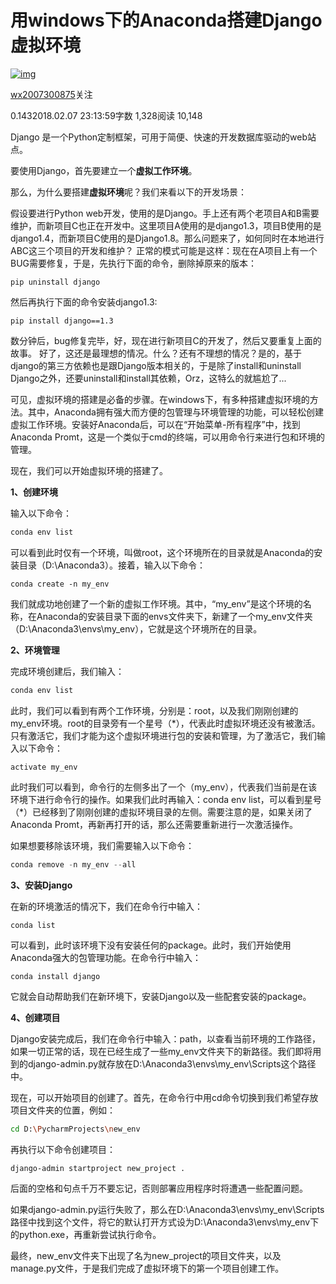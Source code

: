 # 用windows下的Anaconda搭建Django虚拟环境

[![img](http://cdn2.jianshu.io/assets/default_avatar/3-9a2bcc21a5d89e21dafc73b39dc5f582.jpg)](https://www.jianshu.com/u/80644c56d548)

[wx2007300875](https://www.jianshu.com/u/80644c56d548)关注

0.1432018.02.07 23:13:59字数 1,328阅读 10,148

Django 是一个Python定制框架，可用于简便、快速的开发数据库驱动的web站点。

要使用Django，首先要建立一个**虚拟工作环境**。

那么，为什么要搭建**虚拟环境**呢？我们来看以下的开发场景：

假设要进行Python web开发，使用的是Django。手上还有两个老项目A和B需要维护，而新项目C也正在开发中。这里项目A使用的是django1.3，项目B使用的是django1.4，而新项目C使用的是Django1.8。那么问题来了，如何同时在本地进行ABC这三个项目的开发和维护？
正常的模式可能是这样：现在在A项目上有一个BUG需要修复，于是，先执行下面的命令，删除掉原来的版本：

```undefined
pip uninstall django
```

然后再执行下面的命令安装django1.3:

```undefined
pip install django==1.3
```

数分钟后，bug修复完毕，好，现在进行新项目C的开发了，然后又要重复上面的故事。
好了，这还是最理想的情况。什么？还有不理想的情况？是的，基于django的第三方依赖也是跟Django版本相关的，于是除了install和uninstall Django之外，还要uninstall和install其依赖，Orz，这特么的就尴尬了...

可见，虚拟环境的搭建是必备的步骤。在windows下，有多种搭建虚拟环境的方法。其中，Anaconda拥有强大而方便的包管理与环境管理的功能，可以轻松创建虚拟工作环境。安装好Anaconda后，可以在“开始菜单-所有程序”中，找到Anaconda Promt，这是一个类似于cmd的终端，可以用命令行来进行包和环境的管理。

现在，我们可以开始虚拟环境的搭建了。

**1、创建环境**

输入以下命令：

```cpp
conda env list
```

可以看到此时仅有一个环境，叫做root，这个环境所在的目录就是Anaconda的安装目录（D:\Anaconda3）。接着，输入以下命令：

```undefined
conda create -n my_env
```

我们就成功地创建了一个新的虚拟工作环境。其中，“my_env”是这个环境的名称，在Anaconda的安装目录下面的envs文件夹下，新建了一个my_env文件夹（D:\Anaconda3\envs\my_env），它就是这个环境所在的目录。

**2、环境管理**

完成环境创建后，我们输入：

```cpp
conda env list
```

此时，我们可以看到有两个工作环境，分别是：root，以及我们刚刚创建的my_env环境。root的目录旁有一个星号（*），代表此时虚拟环境还没有被激活。只有激活它，我们才能为这个虚拟环境进行包的安装和管理，为了激活它，我们输入以下命令：

```undefined
activate my_env
```

此时我们可以看到，命令行的左侧多出了一个（my_env），代表我们当前是在该环境下进行命令行的操作。如果我们此时再输入：conda env list，可以看到星号（*）已经移到了刚刚创建的虚拟环境目录的左侧。需要注意的是，如果关闭了Anaconda Promt，再新再打开的话，那么还需要重新进行一次激活操作。

如果想要移除该环境，我们需要输入以下命令：

```csharp
conda remove -n my_env --all
```

**3、安装Django**

在新的环境激活的情况下，我们在命令行中输入：

```cpp
conda list
```

可以看到，此时该环境下没有安装任何的package。此时，我们开始使用Anaconda强大的包管理功能。在命令行中输入：

```undefined
conda install django
```

它就会自动帮助我们在新环境下，安装Django以及一些配套安装的package。

**4、创建项目**

Django安装完成后，我们在命令行中输入：path，以查看当前环境的工作路径，如果一切正常的话，现在已经生成了一些my_env文件夹下的新路径。我们即将用到的django-admin.py就存放在D:\Anaconda3\envs\my_env\Scripts这个路径中。

现在，可以开始项目的创建了。首先，在命令行中用cd命令切换到我们希望存放项目文件夹的位置，例如：

```bash
cd D:\PycharmProjects\new_env
```

再执行以下命令创建项目：

```undefined
django-admin startproject new_project .
```

后面的空格和句点千万不要忘记，否则部署应用程序时将遭遇一些配置问题。

如果django-admin.py运行失败了，那么在D:\Anaconda3\envs\my_env\Scripts路径中找到这个文件，将它的默认打开方式设为D:\Anaconda3\envs\my_env下的python.exe，再重新尝试执行命令。

最终，new_env文件夹下出现了名为new_project的项目文件夹，以及manage.py文件，于是我们完成了虚拟环境下的第一个项目创建工作。
